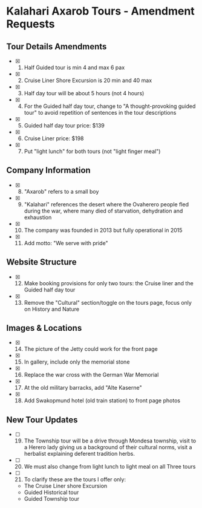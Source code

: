 # Kalahari Axarob Tours - Amendment Requests

## Tour Details Amendments
- [x] 1. Half Guided tour is min 4 and max 6 pax
- [x] 2. Cruise Liner Shore Excursion is 20 min and 40 max
- [x] 3. Half day tour will be about 5 hours (not 4 hours)
- [x] 4. For the Guided half day tour, change to "A thought-provoking guided tour" to avoid repetition of sentences in the tour descriptions
- [x] 5. Guided half day tour price: $139
- [x] 6. Cruise Liner price: $198
- [x] 7. Put "light lunch" for both tours (not "light finger meal")

## Company Information
- [x] 8. "Axarob" refers to a small boy
- [x] 9. "Kalahari" references the desert where the Ovaherero people fled during the war, where many died of starvation, dehydration and exhaustion
- [x] 10. The company was founded in 2013 but fully operational in 2015
- [x] 11. Add motto: "We serve with pride"

## Website Structure
- [x] 12. Make booking provisions for only two tours: the Cruise liner and the Guided half day tour
- [x] 13. Remove the "Cultural" section/toggle on the tours page, focus only on History and Nature

## Images & Locations
- [x] 14. The picture of the Jetty could work for the front page
- [x] 15. In gallery, include only the memorial stone
- [x] 16. Replace the war cross with the German War Memorial
- [x] 17. At the old military barracks, add "Alte Kaserne"
- [x] 18. Add Swakopmund hotel (old train station) to front page photos 

## New Tour Updates
- [ ] 19. The Township tour will be a drive through Mondesa township, visit to a Herero lady giving us a background of their cultural norms, visit a herbalist explaining deferent tradition herbs.
- [ ] 20. We must also change from light lunch to light meal on all Three tours
- [ ] 21. To clarify these are the tours I offer only:
  * The Cruise Liner shore Excursion
  * Guided Historical tour 
  * Guided Township tour 
